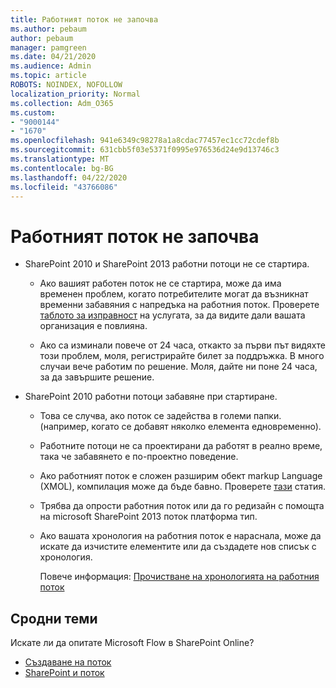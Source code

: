 ```yaml
---
title: Работният поток не започва
ms.author: pebaum
author: pebaum
manager: pamgreen
ms.date: 04/21/2020
ms.audience: Admin
ms.topic: article
ROBOTS: NOINDEX, NOFOLLOW
localization_priority: Normal
ms.collection: Adm_O365
ms.custom:
- "9000144"
- "1670"
ms.openlocfilehash: 941e6349c98278a1a8cdac77457ec1cc72cdef8b
ms.sourcegitcommit: 631cbb5f03e5371f0995e976536d24e9d13746c3
ms.translationtype: MT
ms.contentlocale: bg-BG
ms.lasthandoff: 04/22/2020
ms.locfileid: "43766086"
---
```

# <a name="workflow-is-not-starting"></a>Работният поток не започва

- SharePoint 2010 и SharePoint 2013 работни потоци не се стартира.

    - Ако вашият работен поток не се стартира, може да има временен проблем, когато потребителите могат да възникнат временни забавяния с напредъка на работния поток. Проверете [таблото за изправност](https:/admin.microsoft.com/AdminPortal/Home#/servicehealth) на услугата, за да видите дали вашата организация е повлияна.

    - Ако са изминали повече от 24 часа, откакто за първи път видяхте този проблем, моля, регистрирайте билет за поддръжка. В много случаи вече работим по решение. Моля, дайте ни поне 24 часа, за да завършите решение.

- SharePoint 2010 работни потоци забавяне при стартиране.

    - Това се случва, ако поток се задейства в големи папки. (например, когато се добавят няколко елемента едновременно).

    - Работните потоци не са проектирани да работят в реално време, така че забавянето е по-проектно поведение.

   -  Ако работният поток е сложен разширим обект markup Language (XMOL), компилация може да бъде бавно. Проверете [тази](https://support.microsoft.com//kb/3043697) статия.

    - Трябва да опрости работния поток или да го редизайн с помощта на microsoft SharePoint 2013 поток платформа тип.

    - Ако вашата хронология на работния поток е нараснала, може да искате да изчистите елементите или да създадете нов списък с хронология.

        Повече информация: [Прочистване на хронологията на работния поток](https://blogs.technet.microsoft.com/marj/2015/08/07/sharepoint-2010-workflows-best-practice-purge-workflow-history-list-items/)


## <a name="related-topics"></a>Сродни теми
Искате ли да опитате Microsoft Flow в SharePoint Online?
- [Създаване на поток](https://support.office.com/article/Create-a-flow-for-a-list-or-library-in-SharePoint-Online-or-OneDrive-for-Business-a9c3e03b-0654-46af-a254-20252e580d01) 
- [SharePoint и поток](https://flow.microsoft.com/blog/sharepoint-and-flow/) 


